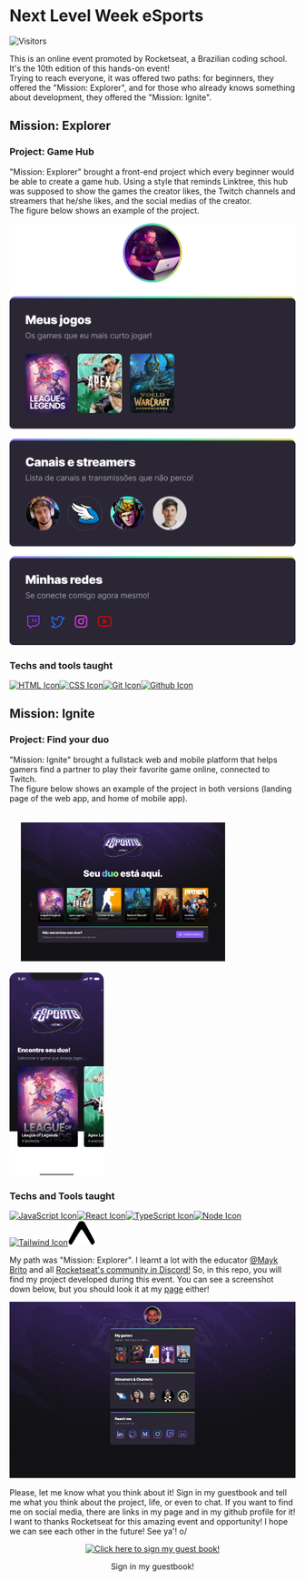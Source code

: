 # Next Level Week eSports  

![Visitors](https://api.visitorbadge.io/api/visitors?path=https%3A%2F%2Fgithub.com%2Fbryrrea%2Fnlw%2F&label=Visitors&labelColor=%23192bc2&countColor=%23449dd1&style=flat)  

This is an online event promoted by Rocketseat, a Brazilian coding school. It's the 10th edition of this hands-on event!  
Trying to reach everyone, it was offered two paths: for beginners, they offered the "Mission: Explorer", and for those who already knows something about development, they offered the "Mission: Ignite".  

## Mission: Explorer  

### Project: Game Hub  

"Mission: Explorer" brought a front-end project which every beginner would be able to create a game hub. Using a style that reminds Linktree, this hub was supposed to show the games the creator likes, the Twitch channels and streamers that he/she likes, and the social medias of the creator.  
The figure below shows an example of the project.  

![Game Hub project](./assets/example.png)  

### Techs and tools taught  

[<img src="https://cdn.jsdelivr.net/gh/devicons/devicon/icons/html5/html5-original.svg" alt="HTML Icon" width="48px"/>](https://cdn.jsdelivr.net/gh/devicons/devicon/icons/html5/html5-original.svg)[<img src="https://cdn.jsdelivr.net/gh/devicons/devicon/icons/css3/css3-original.svg" alt="CSS Icon" width="48px"/>](https://cdn.jsdelivr.net/gh/devicons/devicon/icons/css3/css3-original.svg)[<img src="https://cdn.jsdelivr.net/gh/devicons/devicon/icons/git/git-original.svg" alt="Git Icon" width="48px"/>](https://cdn.jsdelivr.net/gh/devicons/devicon/icons/git/git-original.svg)[<img src="https://cdn.jsdelivr.net/gh/devicons/devicon/icons/github/github-original.svg" alt="Github Icon" width="48px"/>](https://cdn.jsdelivr.net/gh/devicons/devicon/icons/github/github-original.svg)  

## Mission: Ignite  

### Project: Find your duo  

"Mission: Ignite" brought a fullstack web and mobile platform that helps gamers find a partner to play their favorite game online, connected to Twitch.  
The figure below shows an example of the project in both versions (landing page of the web app, and home of mobile app).  

<p>
    <img src="./assets/landingwi.png" alt="Landing page" style="vertical-align:top; align:center; display:inline-flex; margin:20px; width:360px;"/>
    <img src="./assets/homemi.png" alt="Web app home" style="vertical-align:top; align:center; display:inline-flex; height:360px;"/>
</p>  

### Techs and Tools taught  

[<img src="https://cdn.jsdelivr.net/gh/devicons/devicon/icons/javascript/javascript-original.svg" alt="JavaScript Icon" width="48px"/>](https://cdn.jsdelivr.net/gh/devicons/devicon/icons/javascript/javascript-original.svg)[<img src="https://cdn.jsdelivr.net/gh/devicons/devicon/icons/react/react-original.svg" alt="React Icon" width="48px"/>](https://cdn.jsdelivr.net/gh/devicons/devicon/icons/react/react-original.svg)[<img src="https://cdn.jsdelivr.net/gh/devicons/devicon/icons/typescript/typescript-original.svg" alt="TypeScript Icon" width="48px"/>](https://cdn.jsdelivr.net/gh/devicons/devicon/icons/typescript/typescript-original.svg)[<img src="https://cdn.jsdelivr.net/gh/devicons/devicon/icons/nodejs/nodejs-original.svg" alt="Node Icon" width="48px"/>](https://cdn.jsdelivr.net/gh/devicons/devicon/icons/nodejs/nodejs-original.svg)[<img src="https://cdn.jsdelivr.net/gh/devicons/devicon/icons/tailwindcss/tailwindcss-plain.svg" alt="Tailwind Icon" width="48px"/>](https://cdn.jsdelivr.net/gh/devicons/devicon/icons/tailwindcss/tailwindcss-plain.svg)[<img src="./assets/expo.svg" alt="Expo Icon" width="48px"/>](./assets/expo.svg)  

My path was "Mission: Explorer". I learnt a lot with the educator [@Mayk Brito](https://github.com/maykbrito) and all [Rocketseat's community in Discord!](https://discord.com/channels/327861810768117763/1013907431857868972) So, in this repo, you will find my project developed during this event. You can see a screenshot down below, but you should look it at my [page](https://bryrrea.github.io/nlw-esports-explorer) either!  

![preview](./.github/print.png)

Please, let me know what you think about it! Sign in my guestbook and tell me what you think about the project, life, or even to chat. If you want to find me on social media, there are links in my page and in my github profile for it! I want to thanks Rocketseat for this amazing event and opportunity! I hope we can see each other in the future! See ya'! o/  

<p align="center">
  <a href="https://gist.github.com/bryrrea/1f5aa70569ba6c07991feb7a49bcda50">
    <img src="https://user-images.githubusercontent.com/61485514/190542751-4d0b7f63-f025-4894-8624-cbeb25113831.gif" alt="Click here to sign my guest book!">
  </a>
  <p align="center"> Sign in my guestbook!</p>
</p>
